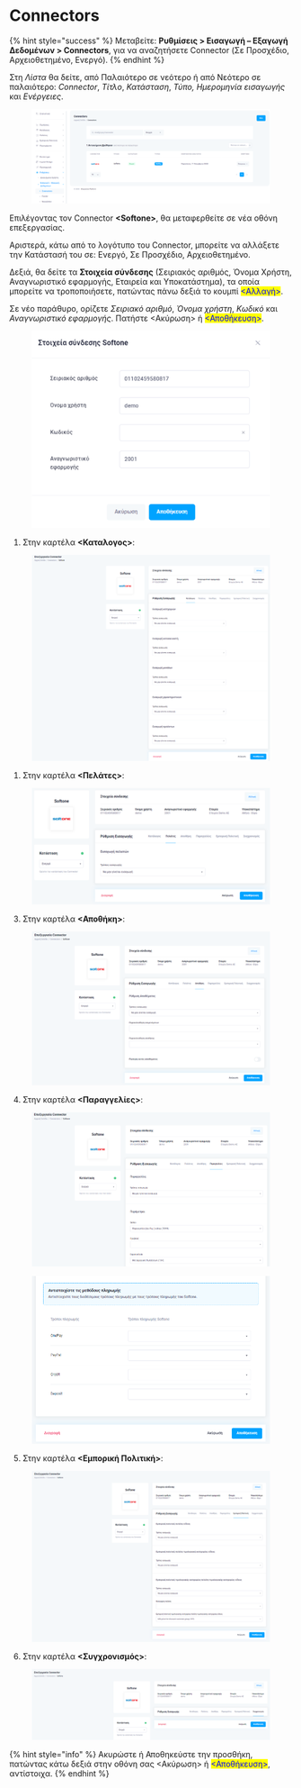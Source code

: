 # Connectors

{% hint style="success" %}
Μεταβείτε: **Ρυθμίσεις > Εισαγωγή – Εξαγωγή Δεδομένων > Connectors**, για να αναζητήσετε Connector (Σε Προσχέδιο, Αρχειοθετημένο, Ενεργό).
{% endhint %}

Στη _Λίστα_ θα δείτε, από Παλαιότερο σε νεότερο ή από Νεότερο σε παλαιότερο: _Connector_, _Τίτλο_, _Κατάσταση_, _Τύπο, Ημερομηνία εισαγωγής_ και _Ενέργειες_.&#x20;

<figure><img src="../../.gitbook/assets/ScreenHunter 311.png" alt=""><figcaption></figcaption></figure>

Επιλέγοντας τον Connector **\<Softone>**, θα μεταφερθείτε σε νέα οθόνη επεξεργασίας.&#x20;

Αριστερά, κάτω από το λογότυπο του Connector, μπορείτε να αλλάξετε την Κατάστασή του σε:  Ενεργό, Σε Προσχέδιο, Αρχειοθετημένο.

Δεξιά, θα δείτε τα **Στοιχεία σύνδεσης** (Σειριακός αριθμός, Όνομα Χρήστη, Αναγνωριστικό εφαρμογής, Εταιρεία και Υποκατάστημα), τα οποία μπορείτε να τροποποιήσετε, πατώντας πάνω δεξιά το κουμπί <mark style="color:blue;"><Αλλαγή></mark>.&#x20;

Σε νέο παράθυρο, ορίζετε _Σειριακό αριθμό_, _Όνομα χρήστη_, _Κωδικό_ και _Αναγνωριστικό εφαρμογής_. Πατήστε <Ακύρωση> ή <mark style="color:blue;"><Αποθήκευση></mark>.

<figure><img src="../../.gitbook/assets/ScreenHunter 321.png" alt=""><figcaption></figcaption></figure>

1. Στην καρτέλα **<Καταλογος>**:

<figure><img src="../../.gitbook/assets/ScreenHunter 339.png" alt=""><figcaption></figcaption></figure>

1. Στην καρτέλα **<Πελάτες>**:

<figure><img src="../../.gitbook/assets/ScreenHunter 314.png" alt=""><figcaption></figcaption></figure>



3. Στην καρτέλα **<Αποθήκη>**:

<figure><img src="../../.gitbook/assets/ScreenHunter 315.png" alt=""><figcaption></figcaption></figure>



4. Στην καρτέλα **<Παραγγελίες>**:&#x20;

<div>

<figure><img src="../../.gitbook/assets/ScreenHunter 316.png" alt=""><figcaption></figcaption></figure>

 

<figure><img src="../../.gitbook/assets/ScreenHunter 317.png" alt=""><figcaption></figcaption></figure>

</div>



5. Στην καρτέλα **<Εμπορική Πολιτική>**:

<figure><img src="../../.gitbook/assets/ScreenHunter 318.png" alt=""><figcaption></figcaption></figure>



6. Στην καρτέλα **<Συγχρονισμός>**:

<figure><img src="../../.gitbook/assets/ScreenHunter 319.png" alt=""><figcaption></figcaption></figure>

{% hint style="info" %}
Ακυρώστε ή Αποθηκεύστε την προσθήκη, πατώντας κάτω δεξιά στην οθόνη σας <Ακύρωση> ή <mark style="color:blue;"><Αποθήκευση></mark>, αντίστοιχα.
{% endhint %}
